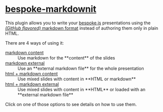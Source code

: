 # [bespoke-markdownit](https://github.com/fegemo/bespoke-markdownit)


This plugin allows you to write your
[bespoke.js](https://github.com/markdalgleish/bespoke.js) presentations using
the [_(GitHub flavored)_ markdown format](https://help.github.com/articles/github-flavored-markdown)
instead of authoring them only in plain HTML.

There are 4 ways of using it:
<dl>
  <dt><a href="markdown-content.html" class="label">markdown content</a></dt> <dd>Use markdown for the
  **content** of the slides</dd>
  <dt><a href="markdown-external.html" class="label">markdown external</a></dt> <dd>Use an **external markdown
  file** for the whole presentation</dd>
  <dt><a href="mixed-content.html" class="label">html + markdown content</a></dt> <dd>Use mixed slides
  with content in **HTML or markdown**</dd>
  <dt><a href="mixed-external.html" class="label">html + markdown external</a></dt> <dd>Use mixed slides with content in **HTML**
  or loaded with an **external markdown file**</dd>
</dl>

Click on one of those options to see details on how to use them.
